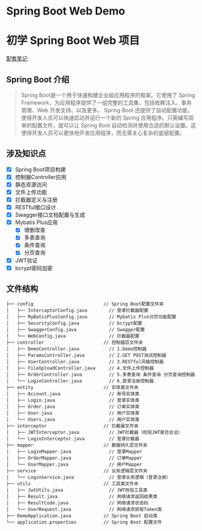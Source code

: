 # Spring Boot Web Demo

# 初学 Spring Boot Web 项目

[配套笔记](https://sapphire-christmas-a88.notion.site/SpringBoot-daa9e12fbc9a490687c4c6a60a946b01)

## Spring Boot 介绍

> Spring Boot是一个用于快速构建企业级应用程序的框架。它使用了 Spring Framework，为应用程序提供了一组完整的工具集，包括依赖注入、事务管理、Web 开发支持、以及更多。 Spring Boot 还提供了自动配置功能，使得开发人员可以快速启动并运行一个新的 Spring 应用程序。只需编写简单的配置文件，就可以让 Spring Boot 自动检测并使用合适的默认设置。这使得开发人员可以更快地开发应用程序，而无需关心复杂的底层配置。

## 涉及知识点

- [x] Spring Boot项目构建
- [x] 控制器Controller应用
- [x] 静态资源访问
- [x] 文件上传功能
- [x] 拦截器定义与注册
- [x] RESTful接口设计
- [x] Swagger接口文档配置与生成
- [x] Mybatis Plus应用
  - [x] 增删改查
  - [x] 多表查询
  - [x] 条件查询
  - [x] 分页查询
- [x] JWT验证
- [x] bcrypt密码加密

## 文件结构

```
├── config                          // Spring Boot配置文件夹
│   ├── IntercaptorConfig.java        // 登录拦截器配置
│   ├── MyBatisPlusConfig.java        // Mybatis Plus分页功能配置
│   ├── SecurityConfig.java           // bcrypt配置
│   ├── SwaggerConfig.java            // Swagger配置
│   └── WebConfig.java                // 拦截器配置
├── controller                      // 控制器层文件夹
│   ├── DemoController.java           // 1.Demo控制器
│   ├── ParamsController.java         // 2.GET POST测试控制器
│   ├── UserController.java           // 3.RESTful风格控制器
│   ├── FileUploadController.java     // 4.文件上传控制器
│   ├── OrderController.java          // 5.多表查询 条件查询 分页查询控制器
│   └── LoginController.java          // 6.登录注册控制器
├── entity                          // 实体类文件夹
│   ├── Account.java                  // 账号实体类
│   ├── Login.java                    // 登录实体类
│   ├── Order.java                    // 订单实体类
│   ├── User.java                     // 用户实体类
│   └── Users.java                    // 用户实体类
├── interceptor                     // 拦截器文件夹
│   ├── JWTInterceptor.java           // JWT拦截器（校验JWT是否合法）
│   └── LoginInterceptor.java         // 登录拦截器
├── mapper                          // 数据持久层文件夹
│   ├── LoginMapper.java              // 登录Mapper
│   ├── OrderMapper.java              // 订单Mapper
│   └── UserMapper.java               // 用户Mapper
├── service                         // 业务逻辑层文件夹
│   └── LoginService.java             // 登录业务逻辑（登录注册）
├── utils                           // 工具类文件夹
│   ├── JwtUtils.java                 // JWT校验工具类
│   ├── Result.java                   // 网络请求返回结果类
│   ├── ResultCode.java               // 网络请求状态码
│   └── UserRequest.java              // 网络请求获取Token类
├── DemoApplication.java            // Spring Boot 启动类
└── application.properties          // Spring Boot 配置文件
```
